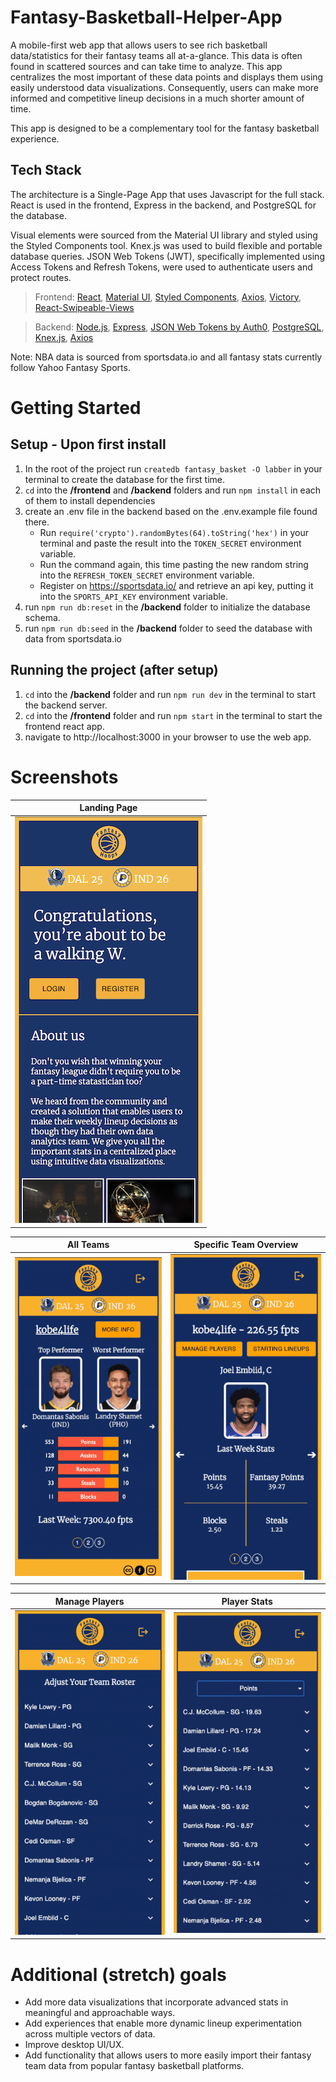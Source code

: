 # Fantasy-Basketball-Helper-App
A mobile-first web app that allows users to see rich basketball data/statistics for their fantasy teams all at-a-glance. This data is often found in scattered sources and can take time to analyze. This app centralizes the most important of these data points and displays them using easily understood data visualizations. Consequently, users can make more informed and competitive lineup decisions in a much shorter amount of time.

This app is designed to be a complementary tool for the fantasy basketball experience.

## Tech Stack
The architecture is a Single-Page App that uses Javascript for the full stack. React is used in the frontend, Express in the backend, and PostgreSQL for the database.

Visual elements were sourced from the Material UI library and styled using the Styled Components tool. Knex.js was used to build flexible and portable database queries. JSON Web Tokens (JWT), specifically implemented using Access Tokens and Refresh Tokens, were used to authenticate users and protect routes.

>Frontend: [React](https://reactjs.org/), [Material UI](https://mui.com/), [Styled Components](https://styled-components.com/), [Axios](https://axios-http.com/), [Victory](https://formidable.com/open-source/victory/), [React-Swipeable-Views](https://react-swipeable-views.com/)

>Backend: [Node.js](https://nodejs.org/en/), [Express](https://expressjs.com/), [JSON Web Tokens by Auth0](https://github.com/auth0/node-jsonwebtoken), [PostgreSQL](https://node-postgres.com/), [Knex.js](https://knexjs.org/), [Axios](https://axios-http.com/)

Note: NBA data is sourced from sportsdata.io and all fantasy stats currently follow Yahoo Fantasy Sports.

# Getting Started
## Setup - Upon first install
1. In the root of the project run `createdb fantasy_basket -O labber` in your terminal to create the database for the first time.  
2. `cd` into the **/frontend** and **/backend** folders and run `npm install` in each of them to install dependencies
3. create an .env file in the backend based on the .env.example file found there.
    - Run `require('crypto').randomBytes(64).toString('hex')` in your terminal and paste the result into the `TOKEN_SECRET` environment variable. 
    - Run the command again, this time pasting the new random string into the `REFRESH_TOKEN_SECRET` environment variable.
    - Register on https://sportsdata.io/ and retrieve an api key, putting it into the `SPORTS_API_KEY` environment variable.
4. run `npm run db:reset` in the **/backend** folder to initialize the database schema.
5. run `npm run db:seed` in the **/backend** folder to seed the database with data from sportsdata.io

## Running the project (after setup)
1. `cd` into the **/backend** folder and run `npm run dev` in the terminal to start the backend server.
2. `cd` into the **/frontend** folder and run `npm start` in the terminal to start the frontend react app.
3. navigate to http://localhost:3000 in your browser to use the web app.

# Screenshots
|Landing Page |
|---|
|![landing page](https://github.com/japhetGitHub/Fantasy-Basketball-Helper-App/blob/main/screenshots/landing_page.png?raw=true)|

|All Teams |Specific Team Overview|
|---|---|
|![all teams page](https://github.com/japhetGitHub/Fantasy-Basketball-Helper-App/blob/main/screenshots/all_teams.gif?raw=true)|![specific team overview page](https://github.com/japhetGitHub/Fantasy-Basketball-Helper-App/blob/main/screenshots/team_overview.gif?raw=true)|


|Manage Players |Player Stats |
|---|---|
|![manage players page](https://github.com/japhetGitHub/Fantasy-Basketball-Helper-App/blob/main/screenshots/manage_players.gif?raw=true)|![starting lineup player stats page](https://github.com/japhetGitHub/Fantasy-Basketball-Helper-App/blob/main/screenshots/player_stats.gif?raw=true)|

# Additional (stretch) goals
- Add more data visualizations that incorporate advanced stats in meaningful and approachable ways.
- Add experiences that enable more dynamic lineup experimentation across multiple vectors of data.
- Improve desktop UI/UX.
- Add functionality that allows users to more easily import their fantasy team data from popular fantasy basketball platforms.
